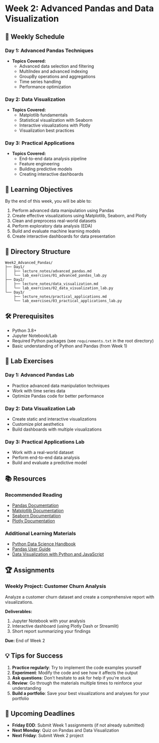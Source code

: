 # Week 2: Advanced Pandas and Data Visualization

## 📅 Weekly Schedule

### Day 1: Advanced Pandas Techniques
- **Topics Covered:**
  - Advanced data selection and filtering
  - MultiIndex and advanced indexing
  - GroupBy operations and aggregations
  - Time series handling
  - Performance optimization

### Day 2: Data Visualization
- **Topics Covered:**
  - Matplotlib fundamentals
  - Statistical visualization with Seaborn
  - Interactive visualizations with Plotly
  - Visualization best practices

### Day 3: Practical Applications
- **Topics Covered:**
  - End-to-end data analysis pipeline
  - Feature engineering
  - Building predictive models
  - Creating interactive dashboards

## 🎯 Learning Objectives

By the end of this week, you will be able to:
1. Perform advanced data manipulation using Pandas
2. Create effective visualizations using Matplotlib, Seaborn, and Plotly
3. Clean and preprocess real-world datasets
4. Perform exploratory data analysis (EDA)
5. Build and evaluate machine learning models
6. Create interactive dashboards for data presentation

## 📂 Directory Structure

```
Week2_Advanced_Pandas/
├── Day1/
│   ├── lecture_notes/advanced_pandas.md
│   └── lab_exercises/01_advanced_pandas_lab.py
├── Day2/
│   ├── lecture_notes/data_visualization.md
│   └── lab_exercises/02_data_visualization_lab.py
└── Day3/
    ├── lecture_notes/practical_applications.md
    └── lab_exercises/03_practical_applications_lab.py
```

## 🛠️ Prerequisites

- Python 3.8+
- Jupyter Notebook/Lab
- Required Python packages (see `requirements.txt` in the root directory)
- Basic understanding of Python and Pandas (from Week 1)

## 🧪 Lab Exercises

### Day 1: Advanced Pandas Lab
- Practice advanced data manipulation techniques
- Work with time series data
- Optimize Pandas code for better performance

### Day 2: Data Visualization Lab
- Create static and interactive visualizations
- Customize plot aesthetics
- Build dashboards with multiple visualizations

### Day 3: Practical Applications Lab
- Work with a real-world dataset
- Perform end-to-end data analysis
- Build and evaluate a predictive model

## 📚 Resources

### Recommended Reading
- [Pandas Documentation](https://pandas.pydata.org/docs/)
- [Matplotlib Documentation](https://matplotlib.org/stable/contents.html)
- [Seaborn Documentation](https://seaborn.pydata.org/)
- [Plotly Documentation](https://plotly.com/python/)

### Additional Learning Materials
- [Python Data Science Handbook](https://jakevdp.github.io/PythonDataScienceHandbook/)
- [Pandas User Guide](https://pandas.pydata.org/docs/user_guide/index.html)
- [Data Visualization with Python and JavaScript](https://www.oreilly.com/library/view/data-visualization-with/9781098111861/)

## 🏆 Assignments

### Weekly Project: Customer Churn Analysis
Analyze a customer churn dataset and create a comprehensive report with visualizations.

**Deliverables:**
1. Jupyter Notebook with your analysis
2. Interactive dashboard (using Plotly Dash or Streamlit)
3. Short report summarizing your findings

**Due:** End of Week 2

## 💡 Tips for Success

1. **Practice regularly**: Try to implement the code examples yourself
2. **Experiment**: Modify the code and see how it affects the output
3. **Ask questions**: Don't hesitate to ask for help if you're stuck
4. **Review**: Go through the materials multiple times to reinforce your understanding
5. **Build a portfolio**: Save your best visualizations and analyses for your portfolio

## 📅 Upcoming Deadlines

- **Friday EOD**: Submit Week 1 assignments (if not already submitted)
- **Next Monday**: Quiz on Pandas and Data Visualization
- **Next Friday**: Submit Week 2 project
